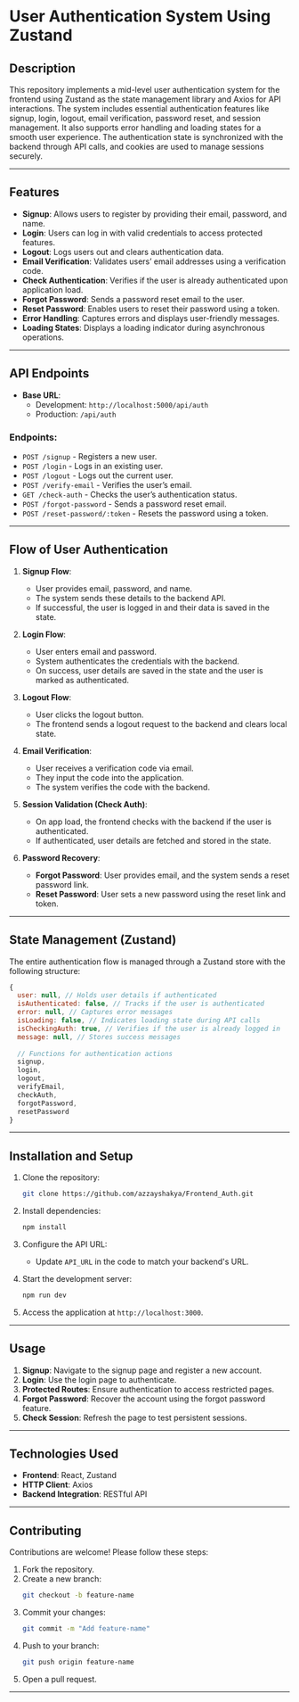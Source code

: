 # User Authentication System Using Zustand

## Description

This repository implements a mid-level user authentication system for the frontend using Zustand as the state management library and Axios for API interactions. The system includes essential authentication features like signup, login, logout, email verification, password reset, and session management. It also supports error handling and loading states for a smooth user experience. The authentication state is synchronized with the backend through API calls, and cookies are used to manage sessions securely.

---

## Features

- **Signup**: Allows users to register by providing their email, password, and name.
- **Login**: Users can log in with valid credentials to access protected features.
- **Logout**: Logs users out and clears authentication data.
- **Email Verification**: Validates users’ email addresses using a verification code.
- **Check Authentication**: Verifies if the user is already authenticated upon application load.
- **Forgot Password**: Sends a password reset email to the user.
- **Reset Password**: Enables users to reset their password using a token.
- **Error Handling**: Captures errors and displays user-friendly messages.
- **Loading States**: Displays a loading indicator during asynchronous operations.

---

## API Endpoints

- **Base URL**:
  - Development: `http://localhost:5000/api/auth`
  - Production: `/api/auth`

### Endpoints:

- `POST /signup` - Registers a new user.
- `POST /login` - Logs in an existing user.
- `POST /logout` - Logs out the current user.
- `POST /verify-email` - Verifies the user’s email.
- `GET /check-auth` - Checks the user’s authentication status.
- `POST /forgot-password` - Sends a password reset email.
- `POST /reset-password/:token` - Resets the password using a token.

---

## Flow of User Authentication

1. **Signup Flow**:

   - User provides email, password, and name.
   - The system sends these details to the backend API.
   - If successful, the user is logged in and their data is saved in the state.

2. **Login Flow**:

   - User enters email and password.
   - System authenticates the credentials with the backend.
   - On success, user details are saved in the state and the user is marked as authenticated.

3. **Logout Flow**:

   - User clicks the logout button.
   - The frontend sends a logout request to the backend and clears local state.

4. **Email Verification**:

   - User receives a verification code via email.
   - They input the code into the application.
   - The system verifies the code with the backend.

5. **Session Validation (Check Auth)**:

   - On app load, the frontend checks with the backend if the user is authenticated.
   - If authenticated, user details are fetched and stored in the state.

6. **Password Recovery**:

   - **Forgot Password**: User provides email, and the system sends a reset password link.
   - **Reset Password**: User sets a new password using the reset link and token.

---

## State Management (Zustand)

The entire authentication flow is managed through a Zustand store with the following structure:

```javascript
{
  user: null, // Holds user details if authenticated
  isAuthenticated: false, // Tracks if the user is authenticated
  error: null, // Captures error messages
  isLoading: false, // Indicates loading state during API calls
  isCheckingAuth: true, // Verifies if the user is already logged in
  message: null, // Stores success messages
  
  // Functions for authentication actions
  signup,
  login,
  logout,
  verifyEmail,
  checkAuth,
  forgotPassword,
  resetPassword
}
```

---

## Installation and Setup

1. Clone the repository:

   ```bash
   git clone https://github.com/azzayshakya/Frontend_Auth.git
   ```

2. Install dependencies:

   ```bash
   npm install
   ```

3. Configure the API URL:

   - Update `API_URL` in the code to match your backend's URL.

4. Start the development server:

   ```bash
   npm run dev
   ```

5. Access the application at `http://localhost:3000`.

---

## Usage

1. **Signup**: Navigate to the signup page and register a new account.
2. **Login**: Use the login page to authenticate.
3. **Protected Routes**: Ensure authentication to access restricted pages.
4. **Forgot Password**: Recover the account using the forgot password feature.
5. **Check Session**: Refresh the page to test persistent sessions.

---

## Technologies Used

- **Frontend**: React, Zustand
- **HTTP Client**: Axios
- **Backend Integration**: RESTful API

---

## Contributing

Contributions are welcome! Please follow these steps:

1. Fork the repository.
2. Create a new branch:
   ```bash
   git checkout -b feature-name
   ```
3. Commit your changes:
   ```bash
   git commit -m "Add feature-name"
   ```
4. Push to your branch:
   ```bash
   git push origin feature-name
   ```
5. Open a pull request.

---

